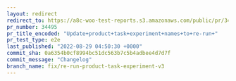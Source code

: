 ```yaml
---
layout: redirect
redirect_to: https://a8c-woo-test-reports.s3.amazonaws.com/public/pr/34495/e2e/index.html
pr_number: 34495
pr_title_encoded: "Update+product+task+experiment+names+to+re-run+"
pr_test_type: e2e
last_published: "2022-08-29 04:50:30 +0000"
commit_sha: 0a6354b0cf8994bc51dc563b7c5b4adbee4d7d7f
commit_message: "Changelog"
branch_name: fix/re-run-product-task-experiment-v3
---
```

